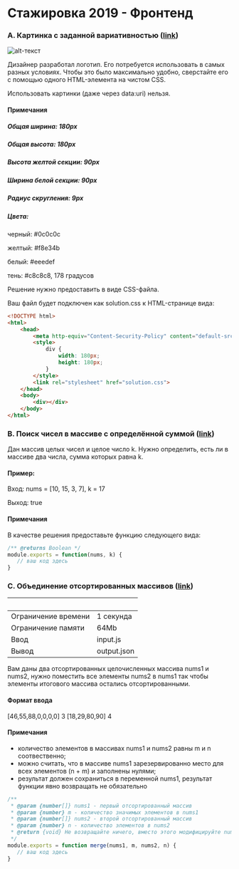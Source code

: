 # Стажировка 2019 - Фронтенд

### A. Картинка с заданной вариативностью ([link](https://github.com/AndrewTer/Yandex-internship-2019/tree/master/Task-A))

![alt-текст](https://github.com/AndrewTer/Yandex-internship-2019/blob/master/statement-image.png "Картинка с заданной вариативностью")

Дизайнер разработал логотип. Его потребуется использовать в самых разных условиях. Чтобы это было максимально удобно, сверстайте его с помощью одного HTML-элемента на чистом CSS.

Использовать картинки (даже через data:uri) нельзя.

#### Примечания

##### Общая ширина: 180px

##### Общая высота: 180px

##### Высота желтой секции: 90px

##### Ширина белой секции: 90px

##### Радиус скругления: 9px

##### Цвета:

черный: #0c0c0c

желтый: #f8e34b

белый: #eeedef

тень: #c8c8c8, 178 градусов

Решение нужно предоставить в виде CSS-файла.

Ваш файл будет подключен как solution.css к HTML-странице вида:
```html
<!DOCTYPE html>  
<html>  
    <head>  
        <meta http-equiv="Content-Security-Policy" content="default-src 'self'; style-src 'unsafe-inline' 'self'"/>  
        <style>  
            div {  
                width: 180px;  
                height: 180px;  
            }  
        </style>  
        <link rel="stylesheet" href="solution.css">  
    </head>  
    <body>  
        <div></div>  
    </body>  
</html>
```
### B. Поиск чисел в массиве с определённой суммой ([link](https://github.com/AndrewTer/Yandex-internship-2019/tree/master/Task-B))

Дан массив целых чисел и целое число k. Нужно определить, есть ли в массиве два числа, сумма которых равна k. 

#### Пример:

Вход: nums = [10, 15, 3, 7], k = 17

Выход: true

#### Примечания

В качестве решения предоставьте функцию следующего вида:

```js
/** @returns Boolean */  
module.exports = function(nums, k) {  
   // ваш код здесь  
}
```
### C. Объединение отсортированных массивов ([link](https://github.com/AndrewTer/Yandex-internship-2019/tree/master/Task-C))
 &nbsp; | &nbsp;
 --- | ---
 Ограничение времени | 1 секунда   
 Ограничение памяти  | 64Mb        
 Ввод                | input.js    
 Вывод               | output.json 

Вам даны два отсортированных целочисленных массива nums1 и nums2, нужно поместить все элементы nums2 в nums1 так чтобы элементы итогового массива остались отсортированными.

#### Формат ввода

[46,55,88,0,0,0,0] 3 [18,29,80,90] 4

#### Примечания

- количество элементов в массивах nums1 и nums2 равны m и n соотвественно;
- можно считать, что в массиве nums1 зарезервированно место для всех элементов (n + m) и заполнены нулями;
- результат должен сохраниться в переменной nums1, результат функции явно возвращать не обязательно

```js
/**  
 * @param {number[]} nums1 - первый отсортированный массив  
 * @param {number} m - количество значимых элементов в nums1  
 * @param {number[]} nums2 - второй отсортированный массив  
 * @param {number} n - количество элементов в nums2  
 * @return {void} Не возвращайте ничего, вместо этого модифицируйте nums1.  
 */  
module.exports = function merge(nums1, m, nums2, n) {  
   // ваш код здесь  
}
```
